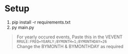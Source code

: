 # Setup
1. pip install -r requirements.txt
2. py main.py

> For yearly occured events, Paste this in the VEVENT
```RRULE:FREQ=YEARLY;BYMONTH=1;BYMONTHDAY=26```  
Change the BYMONTH & BYMONTHDAY as required